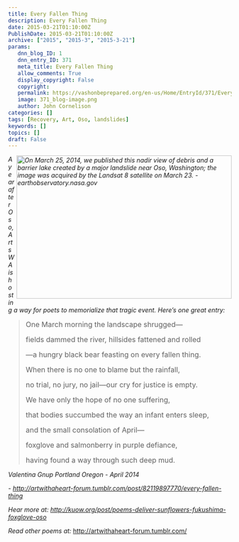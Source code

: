 ```yaml
---
title: Every Fallen Thing
description: Every Fallen Thing
date: 2015-03-21T01:10:00Z
PublishDate: 2015-03-21T01:10:00Z
archive: ["2015", "2015-3", "2015-3-21"]
params:
   dnn_blog_ID: 1
   dnn_entry_ID: 371
   meta_title: Every Fallen Thing
   allow_comments: True
   display_copyright: False
   copyright: 
   permalink: https://vashonbeprepared.org/en-us/Home/EntryId/371/Every-Fallen-Thing
   image: 371_blog-image.png
   author: John Cornelison
categories: []
tags: [Recovery, Art, Oso, landslides]
keywords: []
topics: []
draft: False
---
```


<p><em><img width="485" height="323" id="irc_mi" src="http://earthobservatory.nasa.gov/blogs/earthmatters/files/2014/03/osolandslide2_pho_2014082.jpg" style="float: right; margin-bottom: 5px; margin-left: 5px;" alt="On March 25, 2014, we published this nadir view of debris and a barrier lake created by a major landslide near Oso, Washington; the image was acquired by the Landsat 8 satellite on March 23. - earthobservatory.nasa.gov" />A year after Oso, Arts WA is hosting a way for poets to memorialize that tragic event. Here&rsquo;s one great entry:</em></p>
<blockquote>
<p><span style="font-size: 16px;">One March morning the landscape shrugged&mdash;</span></p>
<p><span style="font-size: 16px;">fields dammed the river, hillsides fattened and rolled</span></p>
<p><span style="font-size: 16px;">&mdash;a hungry black bear feasting on every fallen thing.</span></p>
<p><span style="font-size: 16px;">When there is no one to blame but the rainfall,</span></p>
<p><span style="font-size: 16px;">no trial, no jury, no jail&mdash;our cry for justice is empty.</span></p>
<p><span style="font-size: 16px;">We have only the hope of no one suffering,</span></p>
<p><span style="font-size: 16px;">that bodies succumbed the way an infant enters sleep,</span></p>
<p><span style="font-size: 16px;">and the small consolation of April&mdash;</span></p>
<p><span style="font-size: 16px;">foxglove and salmonberry in purple defiance,</span></p>
<p><span style="font-size: 16px;">having found a way through such deep mud.</span></p>
</blockquote>
<p><em> Valentina Gnup Portland Oregon - April 2014</em></p>
<p><em>- <a href="http://artwithaheart-forum.tumblr.com/post/82119897770/every-fallen-thing" title="http://artwithaheart-forum.tumblr.com/post/82119897770/every-fallen-thing">http://artwithaheart-forum.tumblr.com/post/82119897770/every-fallen-thing</a></em></p>
<p><em>Hear more at: <a href="http://kuow.org/post/poems-deliver-sunflowers-fukushima-foxglove-oso" title="http://kuow.org/post/poems-deliver-sunflowers-fukushima-foxglove-oso">http://kuow.org/post/poems-deliver-sunflowers-fukushima-foxglove-oso</a></em></p>
<p><em>Read other poems at: </em><a href="http://artwithaheart-forum.tumblr.com/" title="http://artwithaheart-forum.tumblr.com/">http://artwithaheart-forum.tumblr.com/</a></p>
